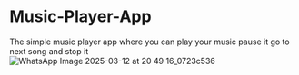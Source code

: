 # Music-Player-App
The simple music player app where you can play your music pause it go to next song and stop it
![WhatsApp Image 2025-03-12 at 20 49 16_0723c536](https://github.com/user-attachments/assets/9b0c217f-aea2-4a6a-9dad-3012c1ec043b)
